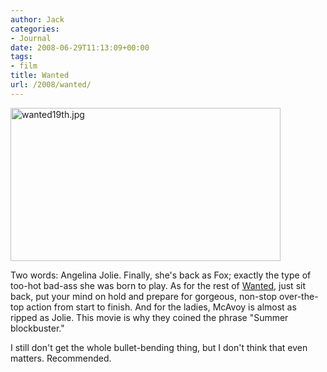 ```yaml
---
author: Jack
categories:
- Journal
date: 2008-06-29T11:13:09+00:00
tags:
- film
title: Wanted
url: /2008/wanted/
---
```


<img src="https://www.baty.net/files/wanted19th.jpg" alt="wanted19th.jpg" border="0" width="432" height="245" />

Two words: Angelina Jolie. Finally, she's back as Fox; exactly the type of too-hot bad-ass she was born to play. As for the rest of [Wanted][1], just sit back, put your mind on hold and prepare for gorgeous, non-stop over-the-top action from start to finish. And for the ladies, McAvoy is almost as ripped as Jolie. This movie is why they coined the phrase "Summer blockbuster."

I still don't get the whole bullet-bending thing, but I don't think that even matters. Recommended.

 [1]: http://www.rottentomatoes.com/m/wanted/